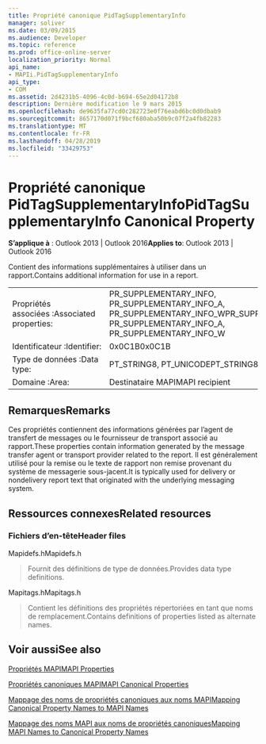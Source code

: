 ```yaml
---
title: Propriété canonique PidTagSupplementaryInfo
manager: soliver
ms.date: 03/09/2015
ms.audience: Developer
ms.topic: reference
ms.prod: office-online-server
localization_priority: Normal
api_name:
- MAPIi.PidTagSupplementaryInfo
api_type:
- COM
ms.assetid: 2d4231b5-4096-4c0d-b694-65e2d04172b8
description: Dernière modification le 9 mars 2015
ms.openlocfilehash: de9635fa77cd0c282723e0f76eabd6bc0d0dbab9
ms.sourcegitcommit: 8657170d071f9bcf680aba50b9c07f2a4fb82283
ms.translationtype: MT
ms.contentlocale: fr-FR
ms.lasthandoff: 04/28/2019
ms.locfileid: "33429753"
---
```

# <a name="pidtagsupplementaryinfo-canonical-property"></a><span data-ttu-id="0da8c-103">Propriété canonique PidTagSupplementaryInfo</span><span class="sxs-lookup"><span data-stu-id="0da8c-103">PidTagSupplementaryInfo Canonical Property</span></span>

  
  
<span data-ttu-id="0da8c-104">**S’applique à** : Outlook 2013 | Outlook 2016</span><span class="sxs-lookup"><span data-stu-id="0da8c-104">**Applies to**: Outlook 2013 | Outlook 2016</span></span> 
  
<span data-ttu-id="0da8c-105">Contient des informations supplémentaires à utiliser dans un rapport.</span><span class="sxs-lookup"><span data-stu-id="0da8c-105">Contains additional information for use in a report.</span></span>
  
|||
|:-----|:-----|
|<span data-ttu-id="0da8c-106">Propriétés associées :</span><span class="sxs-lookup"><span data-stu-id="0da8c-106">Associated properties:</span></span>  <br/> |<span data-ttu-id="0da8c-107">PR_SUPPLEMENTARY_INFO, PR_SUPPLEMENTARY_INFO_A, PR_SUPPLEMENTARY_INFO_W</span><span class="sxs-lookup"><span data-stu-id="0da8c-107">PR_SUPPLEMENTARY_INFO, PR_SUPPLEMENTARY_INFO_A, PR_SUPPLEMENTARY_INFO_W</span></span>  <br/> |
|<span data-ttu-id="0da8c-108">Identificateur :</span><span class="sxs-lookup"><span data-stu-id="0da8c-108">Identifier:</span></span>  <br/> |<span data-ttu-id="0da8c-109">0x0C1B</span><span class="sxs-lookup"><span data-stu-id="0da8c-109">0x0C1B</span></span>  <br/> |
|<span data-ttu-id="0da8c-110">Type de données :</span><span class="sxs-lookup"><span data-stu-id="0da8c-110">Data type:</span></span>  <br/> |<span data-ttu-id="0da8c-111">PT_STRING8, PT_UNICODE</span><span class="sxs-lookup"><span data-stu-id="0da8c-111">PT_STRING8, PT_UNICODE</span></span>  <br/> |
|<span data-ttu-id="0da8c-112">Domaine :</span><span class="sxs-lookup"><span data-stu-id="0da8c-112">Area:</span></span>  <br/> |<span data-ttu-id="0da8c-113">Destinataire MAPI</span><span class="sxs-lookup"><span data-stu-id="0da8c-113">MAPI recipient</span></span>  <br/> |
   
## <a name="remarks"></a><span data-ttu-id="0da8c-114">Remarques</span><span class="sxs-lookup"><span data-stu-id="0da8c-114">Remarks</span></span>

<span data-ttu-id="0da8c-115">Ces propriétés contiennent des informations générées par l’agent de transfert de messages ou le fournisseur de transport associé au rapport.</span><span class="sxs-lookup"><span data-stu-id="0da8c-115">These properties contain information generated by the message transfer agent or transport provider related to the report.</span></span> <span data-ttu-id="0da8c-116">Il est généralement utilisé pour la remise ou le texte de rapport non remise provenant du système de messagerie sous-jacent.</span><span class="sxs-lookup"><span data-stu-id="0da8c-116">It is typically used for delivery or nondelivery report text that originated with the underlying messaging system.</span></span>
  
## <a name="related-resources"></a><span data-ttu-id="0da8c-117">Ressources connexes</span><span class="sxs-lookup"><span data-stu-id="0da8c-117">Related resources</span></span>

### <a name="header-files"></a><span data-ttu-id="0da8c-118">Fichiers d’en-tête</span><span class="sxs-lookup"><span data-stu-id="0da8c-118">Header files</span></span>

<span data-ttu-id="0da8c-119">Mapidefs.h</span><span class="sxs-lookup"><span data-stu-id="0da8c-119">Mapidefs.h</span></span>
  
> <span data-ttu-id="0da8c-120">Fournit des définitions de type de données.</span><span class="sxs-lookup"><span data-stu-id="0da8c-120">Provides data type definitions.</span></span>
    
<span data-ttu-id="0da8c-121">Mapitags.h</span><span class="sxs-lookup"><span data-stu-id="0da8c-121">Mapitags.h</span></span>
  
> <span data-ttu-id="0da8c-122">Contient les définitions des propriétés répertoriées en tant que noms de remplacement.</span><span class="sxs-lookup"><span data-stu-id="0da8c-122">Contains definitions of properties listed as alternate names.</span></span>
    
## <a name="see-also"></a><span data-ttu-id="0da8c-123">Voir aussi</span><span class="sxs-lookup"><span data-stu-id="0da8c-123">See also</span></span>



[<span data-ttu-id="0da8c-124">Propriétés MAPI</span><span class="sxs-lookup"><span data-stu-id="0da8c-124">MAPI Properties</span></span>](mapi-properties.md)
  
[<span data-ttu-id="0da8c-125">Propriétés canoniques MAPI</span><span class="sxs-lookup"><span data-stu-id="0da8c-125">MAPI Canonical Properties</span></span>](mapi-canonical-properties.md)
  
[<span data-ttu-id="0da8c-126">Mappage des noms de propriétés canoniques aux noms MAPI</span><span class="sxs-lookup"><span data-stu-id="0da8c-126">Mapping Canonical Property Names to MAPI Names</span></span>](mapping-canonical-property-names-to-mapi-names.md)
  
[<span data-ttu-id="0da8c-127">Mappage des noms MAPI aux noms de propriétés canoniques</span><span class="sxs-lookup"><span data-stu-id="0da8c-127">Mapping MAPI Names to Canonical Property Names</span></span>](mapping-mapi-names-to-canonical-property-names.md)

